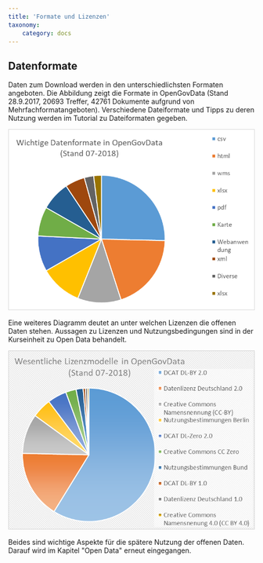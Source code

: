 ```yaml
---
title: 'Formate und Lizenzen'
taxonomy:
    category: docs
---
```


## Datenformate

Daten zum Download werden in den unterschiedlichsten Formaten angeboten. Die Abbildung zeigt die Formate in OpenGovData (Stand 28.9.2017, 20693 Treffer, 42761 Dokumente aufgrund von Mehrfachformatangeboten). Verschiedene Dateiformate und Tipps zu deren Nutzung werden im Tutorial zu Dateiformaten gegeben.

![](OGDFormate.png)

Eine weiteres Diagramm deutet an unter welchen Lizenzen die offenen Daten stehen. Aussagen zu Lizenzen und Nutzungsbedingungen sind in der Kurseinheit zu Open Data behandelt. 

![](OGDLizenzen.png)

Beides sind wichtige Aspekte für die spätere Nutzung der offenen Daten. Darauf wird im Kapitel "Open Data" erneut eingegangen.